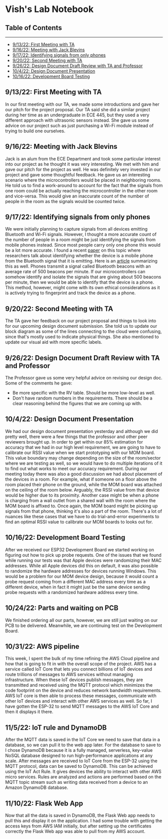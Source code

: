 # Vish's Lab Notebook

## Table of Contents
---
- [9/13/22: First Meeting with TA](README.md#9/13/22:-First-Meeting-with-TA)
- [9/16/22: Meeting with Jack Blevins](README.md#9/16/22:-Meeting-with-Jack-Blevins)
- [9/17/22: Identifying signals from only phones](README.md#9/17/22:-Identifying-signals-from-only-phones)
- [9/20/22: Second Meeting with TA](README.md#9/20/22:-Second-Meeting-with-TA)
- [9/26/22: Design Document Draft Review with TA and Professor](README.md#9/26/22:-Design-Document-Draft-Review-with-TA-and-Professor)
- [10/4/22: Design Document Presentation](README.md#10/4/22:-Design-Document-Presentation)
- [10/16/22: Development Board Testing](README.md#10/16/22:-Development-Board-Testing)


## 9/13/22: First Meeting with TA
In our first meeting with our TA, we made some introductions and gave her our pitch for the project proposal. Our TA said she did a similar project during her time as an undergraduate in ECE 445, but they used a very different approach with ultrasonic sensors instead. She gave us some advice on our project such as just purchasing a Wi-Fi module instead of trying to build one ourselves.

## 9/16/22: Meeting with Jack Blevins
Jack is an alum from the ECE Department and took some particular interest into our project as he thought it was very interesting. We met with him and gave our pitch for the project as well. He was definitely very invested in our project and gave some thoughtful feedback. He gave us an interesting scenario where the microcontrollers would be placed in neighboring rooms. He told us to find a work-around to account for the fact that the signals from one room could be actually reaching the microcontroller in the other room and vice-versa. This would give an inaccurate count of the number of people in the room as the signals would be counted twice.

## 9/17/22: Identifying signals from only phones
We were initially planning to capture signals from all devices emitting Bluetooth and Wi-Fi signals. However, I thought a more accurate count of the number of people in a room might be just identifying the signals from mobile phones instead. Since most people carry only one phone this would be a lot more accurate. I found a recent [paper](https://cseweb.ucsd.edu/~schulman/docs/oakland22-bletracking.pdf) on this topic where researchers talk about identifying whether the device is a mobile phone from the Bluetooth signal that it is emitting. Here is an [article](https://threatpost.com/bluetooth-signals-track-smartphones/179937/) summarizing this as well. Phones transmit a signal called Bluetooth beacons with an average rate of 500 beacons per minute. If our microcontrollers can somehow identify and isolate the signals that are giving about 500 beacons per minute, then we would be able to identify that the device is a phone. This method, however, might come with its own ethical considerations as it is actively trying to fingerprint and track the device as a phone.

## 9/20/22: Second Meeting with TA
The TA gave her feedback on our project proposal and things to look into for our upcoming design document submission. She told us to update our block diagram as some of the lines connecting to the cloud were confusing, since that's mostly used to indicate physical things. She also mentioned to update our visual aid with more specific labels.

## 9/26/22: Design Document Draft Review with TA and Professor
The Professor gave us some very helpful advice on revising our design doc. Some of the comments he gave:
- Be more specific with the RV table. Should be more low-level as well.
- Don't have random numbers in the requirements. There should be a clear reasoning behind the figures that we are coming up with. 

## 10/4/22: Design Document Presentation
We had our design document presentation yesterday and although we did pretty well, there were a few things that the professor and other peer reviewers brought up. In order to get within our 85% estimation for accuracy that we had in our high level requirement, we are going to have to calibrate our RSSI value when we start prototyping with our MOM board. This value boundary may change depending on the size of the room/sector where we are testing as well, so we would have to do multiple iterations of it to find out what works to meet our accuracy requirement. During our meeting today there was also a good discussion we had about placement of the devices in a room. For example, what if someone on a floor above the room placed their phone on the ground, while the MOM board was attached on the ceiling of the room below. Arguably, the RSSI value from that device would be higher due to its proximity. Another case might be when a phone is charging from a wall outlet from a shared wall with the room where the MOM board is affixed to. Once again, the MOM board might be picking up signals from that phone, thinking it's also a part of the room. There's a lot of nuances like these cases that we have to do trial-and-error experiments to find an optimal RSSI value to calibrate our MOM boards to looks out for.

## 10/16/22: Development Board Testing
After we received our ESP32 Development Board we started working on figuring out how to pick up probe requests. One of the issues that we found while running our tests was that Apple devices were randomizing their MAC addresses. While all Apple devices did this on default, it was also possible to randomize the hardware addresses for devices running Windows. This would be a problem for our MOM device design, because it would count a probe request coming from a different MAC address every time as a different device, when in fact it might just be the same device sending probe requests with a randomized hardware address every time.

## 10/24/22: Parts and waiting on PCB
We finished ordering all our parts, however, we are still just waiting on our PCB to be delivered. Meanwhile, we are continuing test on the Development Board.

## 10/31/22: AWS pipeline
This week, I spent the bulk of my time refining the AWS Cloud pipeline and how that is going to fit in with the overall scope of the project. AWS has a service called IoT Core that lets you connect billions of IoT devices and route trillions of messages to AWS services without managing infrastructure. When these IoT devices publish messages, they are transmitted and received using the MQTT protocol which minimizes the code footprint on the device and reduces network bandwidth requirements. AWS IoT core is then able to process these messages, communicate with other IoT devices and interact with other AWS services as well. So far, I have gotten the ESP-32 to send MQTT messages to the AWS IoT Core and then it displays it there.

## 11/5/22: IoT rule and DynamoDB
After the MQTT data is saved in the IoT Core we need to save that data in a database, so we can pull it to the web app later. For the database to save to I chose DynamoDB because it is a fully managed, serverless, key-value NoSQL database designed to run high-performance applications at any scale. After messages are received to IoT Core from the ESP-32 using the MQTT protocol, data can be saved to DynamoDB. This can be achieved using the IoT Act Rule. It gives devices the ability to interact with other AWS micro services. Rules are analyzed and actions are performed based on the MQTT topic stream such as writing data received from a device to an Amazon DynamoDB database. 

## 11/10/22: Flask Web App
Now that all the data is saved in DynamoDB, the Flask Web app needs to pull this and display it on the application. I had some trouble with getting the access keys from AWS IAM initially, but after setting up the certificates correctly the Flask Web app was able to pull from my AWS account.
